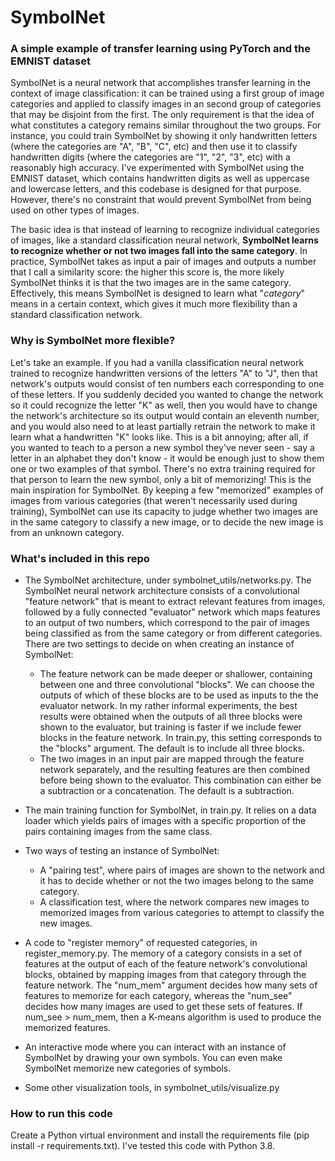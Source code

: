 # SymbolNet
### A simple example of transfer learning using PyTorch and the EMNIST dataset
SymbolNet is a neural network that accomplishes transfer learning in the context of image classification: it can be trained using a first group of image categories and applied to classify images in an second group of categories that may be disjoint from the first. The only requirement is that the idea of what constitutes a category remains similar throughout the two groups. For instance, you could train SymbolNet by showing it only handwritten letters (where the categories are "A", "B", "C", etc) and then use it to classify handwritten digits (where the categories are "1", "2", "3", etc) with a reasonably high accuracy. I've experimented with SymbolNet using the EMNIST dataset, which contains handwritten digits as well as uppercase and lowercase letters, and this codebase is designed for that purpose. However, there's no constraint that would prevent SymbolNet from being used on other types of images. 

The basic idea is that instead of learning to recognize individual categories of images, like a standard classification neural network, **SymbolNet learns to recognize whether or not two images fall into the same category**. In practice, SymbolNet takes as input a pair of images and outputs a number that I call a similarity score: the higher this score is, the more likely SymbolNet thinks it is that the two images are in the same category. Effectively, this means SymbolNet is designed to learn what "*category*" means in a certain context, which gives it much more flexibility than a standard classification network.


### Why is SymbolNet more flexible?
Let's take an example. If you had a vanilla classification neural network trained to recognize handwritten versions of the letters "A" to "J", then that network's outputs would consist of ten numbers each corresponding to one of these letters. If you suddenly decided you wanted to change the network so it could recognize the letter "K" as well, then you would have to change the network's architecture so its output would contain an eleventh number, and you would also need to at least partially retrain the network to make it learn what a handwritten "K" looks like. This is a bit annoying; after all, if you wanted to teach to a person a new symbol they've never seen - say a letter in an alphabet they don't know - it would be enough just to show them one or two examples of that symbol. There's no extra training required for that person to learn the new symbol, only a bit of memorizing! This is the main inspiration for SymbolNet. By keeping a few "memorized" examples of images from various categories (that weren't necessarily used during training), SymbolNet can use its capacity to judge whether two images are in the same category to classify a new image, or to decide the new image is from an unknown category.



### What's included in this repo
* The SymbolNet architecture, under symbolnet_utils/networks.py. The SymbolNet neural network architecture consists of a convolutional "feature network" that is meant to extract relevant features from images, followed by a fully connected "evaluator" network which maps features to an output of two numbers, which correspond to the pair of images being classified as from the same category or from different categories. There are two settings to decide on when creating an instance of SymbolNet:
  - The feature network can be made deeper or shallower, containing between one and three convolutional "blocks". We can choose the outputs of which of these blocks are to be used as inputs to the the evaluator network. In my rather informal experiments, the best results were obtained when the outputs of all three blocks were shown to the evaluator, but training is faster if we include fewer blocks in the feature network. In train.py, this setting corresponds to the "blocks" argument. The default is to include all three blocks.
  - The two images in an input pair are mapped through the feature network separately, and the resulting features are then combined before being shown to the evaluator. This combination can either be a subtraction or a concatenation. The default is a subtraction.

* The main training function for SymbolNet, in train.py. It relies on a data loader which yields pairs of images with a specific proportion of the pairs containing images from the same class.

* Two ways of testing an instance of SymbolNet: 
  - A "pairing test", where pairs of images are shown to the network and it has to decide whether or not the two images belong to the same category.
  - A classification test, where the network compares new images to memorized images from various categories to attempt to classify the new images.

* A code to "register memory" of requested categories, in register_memory.py. The memory of a category consists in a set of features at the output of each of the feature network's convolutional blocks, obtained by mapping images from that category through the feature network. The "num_mem" argument decides how many sets of features to memorize for each category, whereas the "num_see" decides how many images are used to get these sets of features. If num_see > num_mem, then a K-means algorithm is used to produce the memorized features.

* An interactive mode where you can interact with an instance of SymbolNet by drawing your own symbols. You can even make SymbolNet memorize new categories of symbols. 

* Some other visualization tools, in symbolnet_utils/visualize.py


### How to run this code
Create a Python virtual environment and install the requirements file (pip install -r requirements.txt). I've tested this code with Python 3.8.
